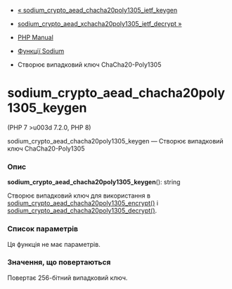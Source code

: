 - [«
sodium_crypto_aead_chacha20poly1305_ietf_keygen](function.sodium-crypto-aead-chacha20poly1305-ietf-keygen.md)
- [sodium_crypto_aead_xchacha20poly1305_ietf_decrypt
»](function.sodium-crypto-aead-xchacha20poly1305-ietf-decrypt.md)

- [PHP Manual](index.md)
- [Функції Sodium](ref.sodium.md)
- Створює випадковий ключ ChaCha20-Poly1305

# sodium_crypto_aead_chacha20poly1305_keygen

(PHP 7 \>u003d 7.2.0, PHP 8)

sodium_crypto_aead_chacha20poly1305_keygen — Створює випадковий ключ
ChaCha20-Poly1305

### Опис

**sodium_crypto_aead_chacha20poly1305_keygen**(): string

Створює випадковий ключ для використання в
[sodium_crypto_aead_chacha20poly1305_encrypt()](function.sodium-crypto-aead-chacha20poly1305-encrypt.md)
і
[sodium_crypto_aead_chacha20poly1305_decrypt()](function.sodium-crypto-aead-chacha20poly1305-decrypt.md).

### Список параметрів

Ця функція не має параметрів.

### Значення, що повертаються

Повертає 256-бітний випадковий ключ.
